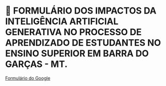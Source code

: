 # 📩 FORMULÁRIO DOS IMPACTOS DA INTELIGÊNCIA ARTIFICIAL GENERATIVA NO PROCESSO DE APRENDIZADO DE ESTUDANTES NO ENSINO SUPERIOR EM BARRA DO GARÇAS - MT.

[Formulário do Google]([https://link_do_formulario_google.com](https://forms.gle/85M8vJGHKPVKtAjbA))

